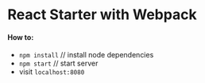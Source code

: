 # React Starter with Webpack

#### How to:

* `npm install` // install node dependencies 
* `npm start` // start server
* visit `localhost:8080`
